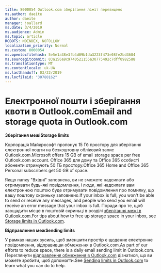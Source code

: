 ```yaml
---
title: 8000054 Outlook.com зберігання ліміт перевищено
ms.author: daeite
author: daeite
manager: joallard
ms.date: 3/4/2019
ms.audience: Admin
ms.topic: article
ROBOTS: NOINDEX, NOFOLLOW
localization_priority: Normal
ms.custom: 8000054
ms.openlocfilehash: 5e5e1a38e3fb4d09b1da3223f473e08fe2bd3684
ms.sourcegitcommit: 03a156a9c9740521155a30775492c7dff0982588
ms.translationtype: MT
ms.contentlocale: uk-UA
ms.lasthandoff: 03/22/2019
ms.locfileid: "30780162"
---
```

# <a name="email-and-storage-quota-in-outlookcom"></a><span data-ttu-id="1a3de-102">Електронної пошти і зберігання квоти в Outlook.com</span><span class="sxs-lookup"><span data-stu-id="1a3de-102">Email and storage quota in Outlook.com</span></span>

<span data-ttu-id="1a3de-103">**Зберігання межі**</span><span class="sxs-lookup"><span data-stu-id="1a3de-103">**Storage limits**</span></span>

<span data-ttu-id="1a3de-104">Корпорація Майкрософт пропонує 15 Гб простору для зберігання електронної пошти на безкоштовну обліковий запис Outlook.com.</span><span class="sxs-lookup"><span data-stu-id="1a3de-104">Microsoft offers 15 GB of email storage space per free Outlook.com account.</span></span> <span data-ttu-id="1a3de-105">Office 365 для дому та Office 365 особисті абоненти отримують 50 ГБ простору.</span><span class="sxs-lookup"><span data-stu-id="1a3de-105">Office 365 Home and Office 365 Personal subscribers get 50 GB of space.</span></span>
  
<span data-ttu-id="1a3de-106">Якщо папку "Вхідні" заповнена, ви не зможете надсилати або отримувати будь-які повідомлення, і люди, які надсилати вам електронною поштою буде отримувати повідомлення про помилку, що вашу поштову скриньку заповнено.</span><span class="sxs-lookup"><span data-stu-id="1a3de-106">If your inbox is full, you won't be able to send or receive any messages, and people who send you email will receive an error message that your inbox is full.</span></span> <span data-ttu-id="1a3de-107">Поради про те, щоб заощадити місце в поштовій скриньці в розділі [зберігання межі в Outlook.com](https://go.microsoft.com/fwlink/p/?linkid=2001900&amp;clcid=0x409).</span><span class="sxs-lookup"><span data-stu-id="1a3de-107">For tips about how to free up storage space in your inbox, see [Storage limits in Outlook.com](https://go.microsoft.com/fwlink/p/?linkid=2001900&amp;clcid=0x409).</span></span>

<span data-ttu-id="1a3de-108">**Відправлення меж**</span><span class="sxs-lookup"><span data-stu-id="1a3de-108">**Sending limits**</span></span>

<span data-ttu-id="1a3de-109">У рамках наших зусиль, щоб зменшити простір є щоденне електронне повідомлення, відправивши обмеження в Outlook.com.</span><span class="sxs-lookup"><span data-stu-id="1a3de-109">As part of our efforts to reduce space, there is a daily email sending limit in Outlook.com.</span></span> <span data-ttu-id="1a3de-110">Переглянути [відправлення обмеження в Outlook.com](https://support.office.com/article/279ee200-594c-40f0-9ec8-bb6af7735c2e) дізнатися, що ви можете зробити, щоб допомогти.</span><span class="sxs-lookup"><span data-stu-id="1a3de-110">See [Sending limits in Outlook.com](https://support.office.com/article/279ee200-594c-40f0-9ec8-bb6af7735c2e) to learn what you can do to help.</span></span>